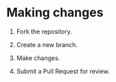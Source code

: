 # Making changes

1. Fork the repository.

2. Create a new branch.

3. Make changes.

4. Submit a Pull Request for review.
